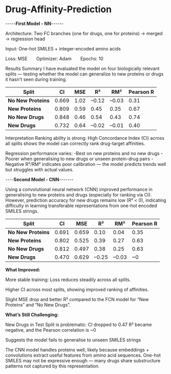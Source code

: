 # Drug-Affinity-Prediction
-----**First Model - NN**------

Architecture: Two FC branches (one for drugs, one for proteins) → merged → regression head

Input: One-hot SMILES + integer-encoded amino acids

Loss: MSE  Optimizer: Adam  Epochs: 10

Results Summary
I have evaluated the model on four biologically relevant splits — testing whether the model can generalize to new proteins or drugs it hasn't seen during training.

| Split               | CI    | MSE  | R²    | RM²   | Pearson R |
| ------------------- | ----- | ---- | ----- | ----- | --------- |
| **No New Proteins** | 0.669 | 1.02 | –0.12 | –0.03 | 0.31      |
| **New Proteins**    | 0.809 | 0.59 | 0.45  | 0.35  | 0.67      |
| **No New Drugs**    | 0.848 | 0.46 | 0.54  | 0.43  | 0.74      |
| **New Drugs**       | 0.732 | 0.64 | –0.02 | –0.01 | 0.40      |


Interpretation
Ranking ability is strong: High Concordance Index (CI) across all splits shows the model can correctly rank drug-target affinities.

Regression performance varies:
-Best on new proteins and no new drugs
-Poorer when generalising to new drugs or unseen protein-drug pairs
-Negative R²/RM² indicates poor calibration — the model predicts trends well but struggles with actual values.

----**Second Model - CNN**-------


Using a convolutional neural network (CNN) improved performance in generalising to new proteins and drugs (especially for ranking via CI).
However, prediction accuracy for new drugs remains low (R² < 0), indicating difficulty in learning transferable representations from one-hot encoded SMILES strings.

| Split               | CI    | MSE   | R²    | RM²   | Pearson R |
| ------------------- | ----- | ----- | ----- | ----- | --------- |
| **No New Proteins** | 0.691 | 0.659 | 0.10  | 0.04  | 0.35      |
| **New Proteins**    | 0.802 | 0.525 | 0.39  | 0.27  | 0.63      |
| **No New Drugs**    | 0.812 | 0.497 | 0.38  | 0.25  | 0.63      |
| **New Drugs**       | 0.470 | 0.629 | –0.25 | –0.03 | \~0       |


**What Improved:**

More stable training: Loss reduces steadily across all splits.

Higher CI across most splits, showing improved ranking of affinities.

Slight MSE drop and better R² compared to the FCN model for “New Proteins” and “No New Drugs”.

**What’s Still Challenging:**

New Drugs in Test Split is problematic:
CI dropped to 0.47
R² became negative, and the Pearson correlation is ~0

Suggests the model fails to generalise to unseen SMILES strings

The CNN model handles proteins well, likely because embeddings + convolutions extract useful features from amino acid sequences.
One-hot SMILES may not be expressive enough — many drugs share substructure patterns not captured by this representation.
